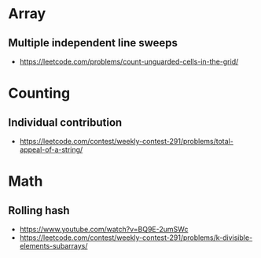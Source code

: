 # Array
## Multiple independent line sweeps
- https://leetcode.com/problems/count-unguarded-cells-in-the-grid/

# Counting
## Individual contribution
- https://leetcode.com/contest/weekly-contest-291/problems/total-appeal-of-a-string/

# Math
## Rolling hash
- https://www.youtube.com/watch?v=BQ9E-2umSWc
- https://leetcode.com/contest/weekly-contest-291/problems/k-divisible-elements-subarrays/
